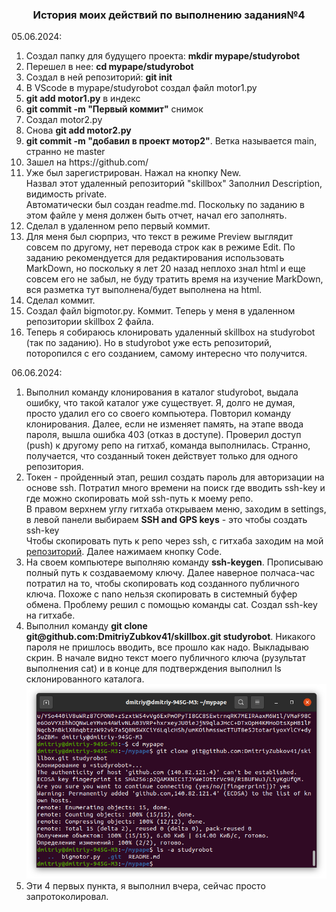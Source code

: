 <h3 align=center>История моих действий по выполнению задания№4</h3>
05.06.2024:<br>
<ol>
<li>Создал папку для будущего проекта: <b>mkdir mypape/studyrobot</b>
<li>Перешел в нее: <b>cd mypape/studyrobot</b>
<li>Создал в ней репозиторий: <b>git init</b>
<li>В VScode в mypape/studyrobot создал файл  motor1.py
<li><b>git add motor1.py</b> в индекс
<li><b>git commit -m "Первый коммит"</b> снимок
<li>Создал motor2.py
<li>Снова <b>git add motor2.py</b> 
<li><b>git commit -m "добавил в проект мотор2"</b>. Ветка называется main, странно не master
<li>Зашел на https://github.com/
<li>Уже был зарегистрирован. Нажал на кнопку New.<br>
Назвал этот удаленный репозиторий "skillbox" Заполнил Description, видимость private.<br>
Автоматически был создан readme.md. Поскольку по заданию в этом файле у меня должен быть отчет, начал его заполнять.
<li>Сделал в удаленном репо первый коммит.</li>
<li>Для меня был сюрприз, что текст в режиме Preview выглядит совсем по другому, нет перевода строк как в режиме Edit. По заданию рекомендуется для редактирования использовать MarkDown, но поскольку я лет 20 назад неплохо знал html и еще совсем его не забыл, не буду тратить время на изучение MarkDown, вся разметка тут выполнена/будет выполнена на html.</li>
<li>Сделал коммит.
<li>Создал файл bigmotor.py. Коммит. Теперь у меня в удаленном репозитории skillbox 2 файла.</li>
<li>Теперь я собираюсь клонировать удаленный skillbox на studyrobot (так по заданию). Но в studyrobot уже есть репозиторий, поторопился с его созданием, самому интересно что получится. 
</ol>
06.06.2024:
<ol>
<li>Выполнил команду клонирования в каталог studyrobot, выдала ошибку, что такой каталог уже существует. Я, долго не думая, просто удалил его со своего компьютера. Повторил команду клонирования. Далее, если не изменяет память, на этапе ввода пароля, вышла ошибка 403 (отказ в доступе). Проверил доступ (push) к другому репо на гитхаб, команда выполнилась. Странно, получается, что созданный токен действует только для одного репозитория. 
<li>Токен - пройденный этап, решил создать пароль для авторизации на основе ssh. Потратил много времени на поиск где вводить ssh-key и где можно скопировать мой ssh-путь к моему репо.<br>
В правом верхнем углу гитхаба открываем меню, заходим в settings, в левой панели выбираем <b>SSH and GPS keys</b> - это чтобы создать ssh-key<br>
Чтобы скопировать путь к репо через ssh, с гитхаба заходим на мой <a href="https://github.com/DmitriyZubkov41/skillbox">репозиторий</a>. Далее нажимаем кнопку Code.<br>
<li>На своем компьютере выполняю команду <b>ssh-keygen</b>. Прописываю полный путь к создаваемому ключу. Далее наверное полчаса-час потратил на то, чтобы скопировать код созданного публичного ключа. Похоже с nano нельзя скопировать в системный буфер обмена. Проблему решил с помощью команды cat. Создал ssh-key на гитхабе.
<li> Выполнил команду <b>git clone git@github.com:DmitriyZubkov41/skillbox.git studyrobot</b>. Никакого пароля не пришлось вводить, все прошло как надо. Выкладываю скрин. В начале видно текст моего публичного ключа (рузультат выполнения cat) и в конце для подтверждения  выполнил ls склонированного каталога. <br>
<img src="image/ssh_key_clone.png">
<li>Эти 4 первых пункта, я выполнил вчера, сейчас просто запротоколировал.